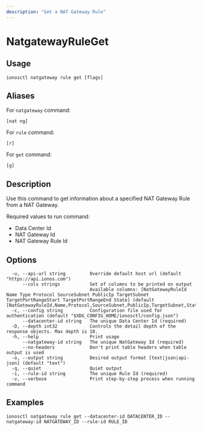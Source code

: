 ```yaml
---
description: "Get a NAT Gateway Rule"
---
```


# NatgatewayRuleGet

## Usage

```text
ionosctl natgateway rule get [flags]
```

## Aliases

For `natgateway` command:

```text
[nat ng]
```

For `rule` command:

```text
[r]
```

For `get` command:

```text
[g]
```

## Description

Use this command to get information about a specified NAT Gateway Rule from a NAT Gateway.

Required values to run command:

* Data Center Id
* NAT Gateway Id
* NAT Gateway Rule Id

## Options

```text
  -u, --api-url string         Override default host url (default "https://api.ionos.com")
      --cols strings           Set of columns to be printed on output 
                               Available columns: [NatGatewayRuleId Name Type Protocol SourceSubnet PublicIp TargetSubnet TargetPortRangeStart TargetPortRangeEnd State] (default [NatGatewayRuleId,Name,Protocol,SourceSubnet,PublicIp,TargetSubnet,State])
  -c, --config string          Configuration file used for authentication (default "$XDG_CONFIG_HOME/ionosctl/config.json")
      --datacenter-id string   The unique Data Center Id (required)
  -D, --depth int32            Controls the detail depth of the response objects. Max depth is 10.
  -h, --help                   Print usage
      --natgateway-id string   The unique NatGateway Id (required)
      --no-headers             Don't print table headers when table output is used
  -o, --output string          Desired output format [text|json|api-json] (default "text")
  -q, --quiet                  Quiet output
  -i, --rule-id string         The unique Rule Id (required)
  -v, --verbose                Print step-by-step process when running command
```

## Examples

```text
ionosctl natgateway rule get --datacenter-id DATACENTER_ID --natgateway-id NATGATEWAY_ID --rule-id RULE_ID
```

